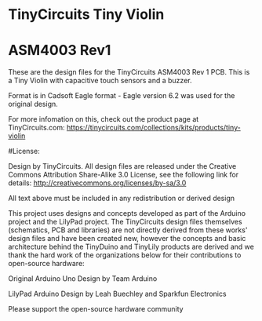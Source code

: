 # TinyCircuits Tiny Violin
# ASM4003 Rev1

These are the design files for the TinyCircuits ASM4003 Rev 1 PCB.  This is a Tiny Violin with capacitive touch sensors and a buzzer.

Format is in Cadsoft Eagle format - Eagle version 6.2 was used for the original design.

For more infomation on this, check out the product page at TinyCircuits.com:  https://tinycircuits.com/collections/kits/products/tiny-violin



#License:

Design by TinyCircuits.
All design files are released under the Creative Commons Attribution Share-Alike 3.0 License, see the following link for details: http://creativecommons.org/licenses/by-sa/3.0

All text above must be included in any redistribution or derived design

This project uses designs and concepts developed as part of the Arduino project and the LilyPad project.  The TinyCircuits design files themselves (schematics, PCB and libraries) are not directly derived from these works' design files and have been created new, however the concepts and basic architecture behind the TinyDuino and TinyLily products are derived and we thank the hard work of the organizations below for their contributions to open-source hardware:
  
Original Arduino Uno Design by Team Arduino

LilyPad Arduino Design by Leah Buechley and Sparkfun Electronics

Please support the open-source hardware community 
